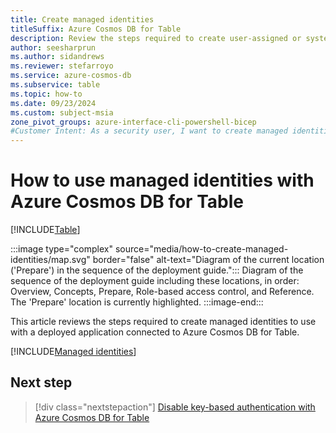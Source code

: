 ```yaml
---
title: Create managed identities
titleSuffix: Azure Cosmos DB for Table
description: Review the steps required to create user-assigned or system-assigned managed identities for use with Azure Cosmos DB for Table.
author: seesharprun
ms.author: sidandrews
ms.reviewer: stefarroyo
ms.service: azure-cosmos-db
ms.subservice: table
ms.topic: how-to
ms.date: 09/23/2024
ms.custom: subject-msia
zone_pivot_groups: azure-interface-cli-powershell-bicep
#Customer Intent: As a security user, I want to create managed identities for use with Azure Cosmos DB for Table, so that my developer team can write portable authentication code for their client.
---
```


# How to use managed identities with Azure Cosmos DB for Table

[!INCLUDE[Table](../../includes/appliesto-table.md)]

:::image type="complex" source="media/how-to-create-managed-identities/map.svg" border="false" alt-text="Diagram of the current location ('Prepare') in the sequence of the deployment guide.":::
Diagram of the sequence of the deployment guide including these locations, in order: Overview, Concepts, Prepare, Role-based access control, and Reference. The 'Prepare' location is currently highlighted.
:::image-end:::

This article reviews the steps required to create managed identities to use with a deployed application connected to Azure Cosmos DB for Table.

[!INCLUDE[Managed identities](../../includes/managed-identities.md)]

## Next step

> [!div class="nextstepaction"]
> [Disable key-based authentication with Azure Cosmos DB for Table](how-to-disable-key-based-authentication.md)

